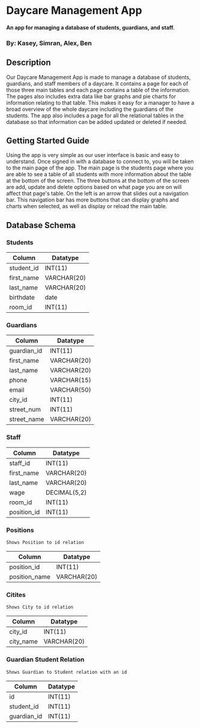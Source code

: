# Daycare Management App
#### An app for managing a database of students, guardians, and staff.
### By: Kasey, Simran, Alex, Ben

## Description
Our Daycare Management App is made to manage a database of students, guardians, and staff members of a daycare. 
It contains a page for each of those three main tables and each page contains a table of the information. The pages also includes extra data like
bar graphs and pie charts for information relating to that table. This makes it easy for a manager to have a broad overview of the whole
daycare including the guardians of the students. The app also includes a page for all the relational tables in the database so that information
can be added updated or deleted if needed.

## Getting Started Guide
Using the app is very simple as our user interface is basic and easy to understand. Once signed in with a database to connect to, you will 
be taken to the 
main page of the app. The main page is the students page where you are able to see a table of all students with more information about the 
table at the bottom of the screen.
The three buttons at the bottom of the screen are add, update and delete options based on what page you are on will affect that page's table. 
On the left is an arrow that slides out 
a navigation bar. This navigation bar has more buttons that can display graphs and charts when selected, as well as display or reload the main table.

## Database Schema
### Students
| Column     | Datatype    |
|------------|-------------|
| student_id | INT(11)         |
| first_name | VARCHAR(20) | 
| last_name  | VARCHAR(20) |
| birthdate  | date        | 
| room_id    | INT(11)     | 


### Guardians
| Column      | Datatype    |
|-------------|-------------|
| guardian_id | INT(11)         |
| first_name  | VARCHAR(20) | 
| last_name   | VARCHAR(20) |
| phone       | VARCHAR(15) | 
| email       | VARCHAR(50) |
| city_id     | INT(11)     |
| street_num  | INT(11)     |
| street_name | VARCHAR(20) |

### Staff
| Column      | Datatype     |
|-------------|--------------|
| staff_id    | INT(11)      |
| first_name  | VARCHAR(20)  | 
| last_name   | VARCHAR(20)  |
| wage        | DECIMAL(5,2) | 
| room_id     | INT(11)      |
| position_id | INT(11)      |

### Positions
    Shows Position to id relation
| Column        | Datatype     |
|---------------|--------------|
| position_id   | INT(11)      |
| position_name | VARCHAR(20)  | 

### Citites
    Shows City to id relation
| Column    | Datatype     |
|-----------|--------------|
| city_id   | INT(11)      |
| city_name | VARCHAR(20)  | 

### Guardian Student Relation
    Shows Guardian to Student relation with an id
| Column      | Datatype |
|-------------|----------|
| id          | INT(11)  |
| student_id  | INT(11)  |
| guardian_id | INT(11)  | 